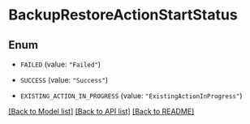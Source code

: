 # BackupRestoreActionStartStatus

## Enum


* `FAILED` (value: `"Failed"`)

* `SUCCESS` (value: `"Success"`)

* `EXISTING_ACTION_IN_PROGRESS` (value: `"ExistingActionInProgress"`)


[[Back to Model list]](../README.md#documentation-for-models) [[Back to API list]](../README.md#documentation-for-api-endpoints) [[Back to README]](../README.md)


